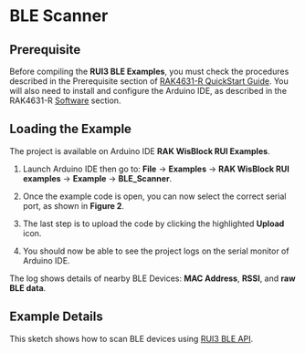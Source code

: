 # BLE Scanner

## Prerequisite

Before compiling the **RUI3 BLE Examples**, you must check the procedures described in the Prerequisite section of [RAK4631-R QuickStart Guide](/Product-Categories/WisBlock/RAK4631-R/Quickstart/#prerequisite).
You will also need to install and configure the Arduino IDE, as described in the RAK4631-R [Software](/Product-Categories/WisBlock/RAK4631-R/Quickstart/#software) section.

## Loading the Example

The project is available on Arduino IDE **RAK WisBlock RUI Examples**.

1. Launch Arduino IDE then go to: **File** -> **Examples** -> **RAK WisBlock RUI examples** -> **Example** -> **BLE_Scanner**. 

<rk-img
  src="/assets/images/rui3/ble_examples/ble-scan-arduino.png"
  width="100%"
  caption="RAK WisBlock RUI BLE configuration example"
/>

2. Once the example code is open, you can now select the correct serial port, as shown in **Figure 2**.

<rk-img
  src="/assets/images/rui3/ble_examples/arduino-port.png"
  width="100%"
  caption="Selecting the correct serial port"
/>

3. The last step is to upload the code by clicking the highlighted **Upload** icon.

<rk-img
  src="/assets/images/rui3/ble_examples/scan-upload.png"
  width="100%"
  caption="Uploading the BLE scanner example code"
/>

4. You should now be able to see the project logs on the serial monitor of Arduino IDE.

The log shows details of nearby BLE Devices: **MAC Address**, **RSSI**, and **raw BLE data**.

<rk-img
  src="/assets/images/rui3/ble_examples/scan-log.png"
  width="100%"
  caption="Serial monitor BLE scan log"
/>

## Example Details

This sketch shows how to scan BLE devices using [RUI3 BLE API](/RUI3/BLE/).
